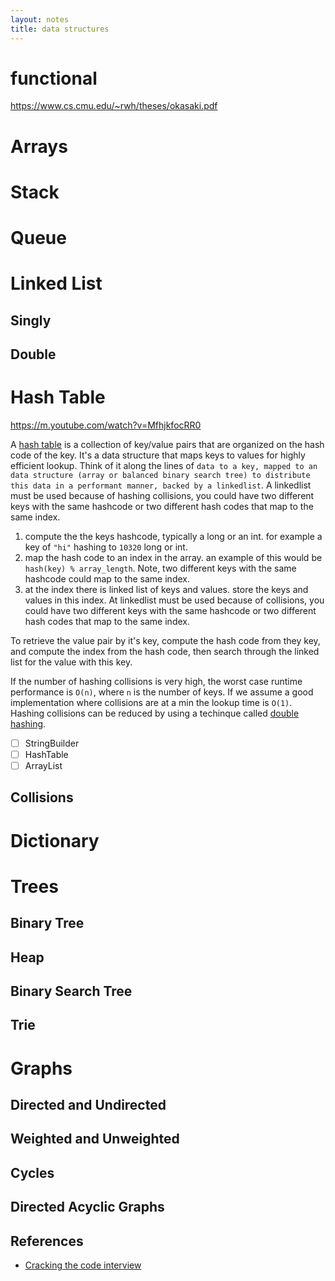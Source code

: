 ```yaml
---
layout: notes
title: data structures
---
```


# functional
https://www.cs.cmu.edu/~rwh/theses/okasaki.pdf


# Arrays

# Stack

# Queue

# Linked List

## Singly

## Double

# Hash Table

https://m.youtube.com/watch?v=MfhjkfocRR0

A [hash table](https://github.com/dotnet/corefx/blob/9cb4ea0045eed954d72aea6f283d22f2d7fb3c7b/src/Common/src/CoreLib/System/Collections/Hashtable.cs) is a collection of key/value pairs that are organized on the hash code of the key. It's a data structure that maps keys to values for highly efficient lookup. Think of it along the lines of `data to a key, mapped to an data structure (array or balanced binary search tree) to distribute this data in a performant manner, backed by a linkedlist`. A linkedlist must be used because of hashing collisions, you could have two different keys with the same hashcode or two different hash codes that map to the same index.

1. compute the the keys hashcode, typically a long or an int. for example a key of `"hi"` hashing to `10320` long or int.
2. map the hash code to an index in the array. an example of this would be `hash(key) % array_length`. Note, two different keys with the same hashcode could map to the same index.
3. at the index there is linked list of keys and values. store the keys and values in this index. At linkedlist must be used because of collisions, you could have two different keys with the same hashcode or two different hash codes that map to the same index.

To retrieve the value pair by it's key, compute the hash code from they key, and compute the index from the hash code, then search through the linked list for the value with this key.

If the number of hashing collisions is very high, the worst case runtime performance is `O(n)`, where `n` is the number of keys. If we assume a good implementation where collisions are at a min the lookup time is `O(1)`. Hashing collisions can be reduced by using a techinque called [double hashing](https://en.wikipedia.org/wiki/Double_hashing).

- [ ] StringBuilder
- [ ] HashTable
- [ ] ArrayList

## Collisions


# Dictionary

# Trees

## Binary Tree

## Heap

## Binary Search Tree

## Trie

# Graphs

## Directed and Undirected

## Weighted and Unweighted

## Cycles

## Directed Acyclic Graphs


## References
- [Cracking the code interview](http://plusteach.com/digbooks/b_img/three.pdf)
